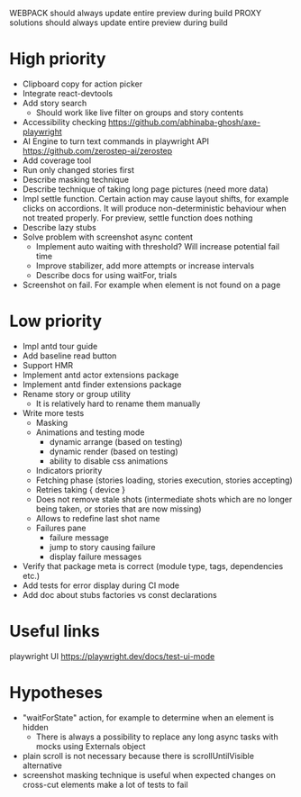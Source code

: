 WEBPACK should always update entire preview during build
PROXY solutions should always update entire preview during build

# High priority

* Clipboard copy for action picker
* Integrate react-devtools
* Add story search
    * Should work like live filter on groups and story contents
* Accessibility checking https://github.com/abhinaba-ghosh/axe-playwright
* AI Engine to turn text commands in playwright API https://github.com/zerostep-ai/zerostep
* Add coverage tool
* Run only changed stories first
* Describe masking technique
* Describe technique of taking long page pictures (need more data)
* Impl settle function. Certain action may cause layout shifts, for example clicks on accordions. It will produce
  non-deterministic behaviour when not treated properly. For preview, settle function does nothing
* Describe lazy stubs
* Solve problem with screenshot async content
  * Implement auto waiting with threshold? Will increase potential fail time
  * Improve stabilizer, add more attempts or increase intervals
  * Describe docs for using waitFor, trials
* Screenshot on fail. For example when element is not found on a page

# Low priority

* Impl antd tour guide
* Add baseline read button
* Support HMR
* Implement antd actor extensions package
* Implement antd finder extensions package
* Rename story or group utility
    * It is relatively hard to rename them manually
* Write more tests
    * Masking
    * Animations and testing mode
        * dynamic arrange (based on testing)
        * dynamic render (based on testing)
        * ability to disable css animations
    * Indicators priority
    * Fetching phase (stories loading, stories execution, stories accepting)
    * Retries taking { device }
    * Does not remove stale shots (intermediate shots which are no longer being taken, or stories that are now missing)
    * Allows to redefine last shot name
    * Failures pane
        * failure message
        * jump to story causing failure
        * display failure messages
* Verify that package meta is correct (module type, tags, dependencies etc.)
* Add tests for error display during CI mode
* Add doc about stubs factories vs const declarations

# Useful links

playwright UI https://playwright.dev/docs/test-ui-mode

# Hypotheses

* "waitForState" action, for example to determine when an element is hidden
    * There is always a possibility to replace any long async tasks with mocks using Externals object
* plain scroll is not necessary because there is scrollUntilVisible alternative
* screenshot masking technique is useful when expected changes on cross-cut elements make a lot of tests to fail
